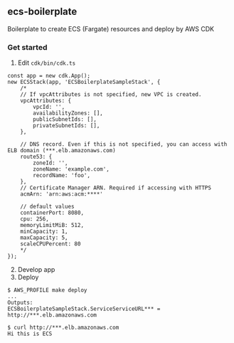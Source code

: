 ## ecs-boilerplate

Boilerplate to create ECS (Fargate) resources and deploy by AWS CDK

### Get started

1. Edit `cdk/bin/cdk.ts` 

```
const app = new cdk.App();
new ECSStack(app, 'ECSBoilerplateSampleStack', {
    /*
    // If vpcAttributes is not specified, new VPC is created.
    vpcAttributes: {
        vpcId: '',
        availabilityZones: [],
        publicSubnetIds: [],
        privateSubnetIds: [],
    },

    // DNS record. Even if this is not specified, you can access with ELB domain (***.elb.amazonaws.com)
    route53: {
        zoneId: '',
        zoneName: 'example.com',
        recordName: 'foo',
    },
    // Certificate Manager ARN. Required if accessing with HTTPS
    acmArn: 'arn:aws:acm:****'

    // default values
    containerPort: 8080,
    cpu: 256,
    memoryLimitMiB: 512,
    minCapacity: 1,
    maxCapacity: 5,
    scaleCPUPercent: 80
    */
});
```

2. Develop app
3. Deploy

```
$ AWS_PROFILE make deploy
...
Outputs:
ECSBoilerplateSampleStack.ServiceServiceURL*** = http://***.elb.amazonaws.com

$ curl http://***.elb.amazonaws.com
Hi this is ECS
```